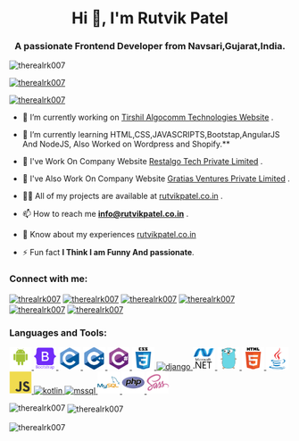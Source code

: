 <h1 align="center">Hi 👋, I'm Rutvik Patel</h1>
<h3 align="center">A passionate Frontend Developer from Navsari,Gujarat,India.</h3>

<p align="left"> <img src="https://komarev.com/ghpvc/?username=therealrk007&label=Profile%20views&color=0e75b6&style=flat" alt="therealrk007" /> </p>

<p align="left"> <a href="https://github.com/ryo-ma/github-profile-trophy"><img src="https://github-profile-trophy.vercel.app/?username=therealrk007" alt="therealrk007" /></a> </p>

<p align="left"> <a href="https://twitter.com/therealrk007" target="blank"><img src="https://img.shields.io/twitter/follow/therealrk007?logo=twitter&style=for-the-badge" alt="therealrk007" /></a> </p>

- 🔭 I’m currently working on [Tirshil Algocomm Technologies Website](Working...) .

- 🌱 I’m currently learning HTML,CSS,JAVASCRIPTS,Bootstap,AngularJS And NodeJS, Also Worked on Wordpress and Shopify.**

- 👯 I've Work On Company Website [Restalgo Tech Private Limited](http://restalgo.com/) .

- 👯 I've Also Work On Company Website [Gratias Ventures Private Limited](http://gratiasgroup.com/) .

- 👨‍💻 All of my projects are available at [rutvikpatel.co.in](rutvikpatel.co.in) .

- 📫 How to reach me **info@rutvikpatel.co.in** .

- 📄 Know about my experiences [rutvikpatel.co.in](rutvikpatel.co.in)

- ⚡ Fun fact **I Think I am Funny And passionate**.

<h3 align="left">Connect with me:</h3>
<p align="left">
<a href="https://codepen.io/threalrk007" target="blank"><img align="center" src="https://raw.githubusercontent.com/rahuldkjain/github-profile-readme-generator/master/src/images/icons/Social/codepen.svg" alt="threalrk007" height="30" width="40" /></a>
<a href="https://twitter.com/therealrk007" target="blank"><img align="center" src="https://raw.githubusercontent.com/rahuldkjain/github-profile-readme-generator/master/src/images/icons/Social/twitter.svg" alt="therealrk007" height="30" width="40" /></a>
<a href="https://linkedin.com/in/therealrk007" target="blank"><img align="center" src="https://raw.githubusercontent.com/rahuldkjain/github-profile-readme-generator/master/src/images/icons/Social/linked-in-alt.svg" alt="therealrk007" height="30" width="40" /></a>
<a href="https://fb.com/therealrk007" target="blank"><img align="center" src="https://raw.githubusercontent.com/rahuldkjain/github-profile-readme-generator/master/src/images/icons/Social/facebook.svg" alt="therealrk007" height="30" width="40" /></a>
<a href="https://instagram.com/therealrk007" target="blank"><img align="center" src="https://raw.githubusercontent.com/rahuldkjain/github-profile-readme-generator/master/src/images/icons/Social/instagram.svg" alt="therealrk007" height="30" width="40" /></a>
<a href="https://www.leetcode.com/therealrk007" target="blank"><img align="center" src="https://raw.githubusercontent.com/rahuldkjain/github-profile-readme-generator/master/src/images/icons/Social/leet-code.svg" alt="therealrk007" height="30" width="40" /></a>
</p>

<h3 align="left">Languages and Tools:</h3>
<p align="left"> <a href="https://developer.android.com" target="_blank" rel="noreferrer"> <img src="https://raw.githubusercontent.com/devicons/devicon/master/icons/android/android-original-wordmark.svg" alt="android" width="40" height="40"/> </a> <a href="https://getbootstrap.com" target="_blank" rel="noreferrer"> <img src="https://raw.githubusercontent.com/devicons/devicon/master/icons/bootstrap/bootstrap-plain-wordmark.svg" alt="bootstrap" width="40" height="40"/> </a> <a href="https://www.cprogramming.com/" target="_blank" rel="noreferrer"> <img src="https://raw.githubusercontent.com/devicons/devicon/master/icons/c/c-original.svg" alt="c" width="40" height="40"/> </a> <a href="https://www.w3schools.com/cpp/" target="_blank" rel="noreferrer"> <img src="https://raw.githubusercontent.com/devicons/devicon/master/icons/cplusplus/cplusplus-original.svg" alt="cplusplus" width="40" height="40"/> </a> <a href="https://www.w3schools.com/cs/" target="_blank" rel="noreferrer"> <img src="https://raw.githubusercontent.com/devicons/devicon/master/icons/csharp/csharp-original.svg" alt="csharp" width="40" height="40"/> </a> <a href="https://www.w3schools.com/css/" target="_blank" rel="noreferrer"> <img src="https://raw.githubusercontent.com/devicons/devicon/master/icons/css3/css3-original-wordmark.svg" alt="css3" width="40" height="40"/> </a> <a href="https://www.djangoproject.com/" target="_blank" rel="noreferrer"> <img src="https://cdn.worldvectorlogo.com/logos/django.svg" alt="django" width="40" height="40"/> </a> <a href="https://dotnet.microsoft.com/" target="_blank" rel="noreferrer"> <img src="https://raw.githubusercontent.com/devicons/devicon/master/icons/dot-net/dot-net-original-wordmark.svg" alt="dotnet" width="40" height="40"/> </a> <a href="https://golang.org" target="_blank" rel="noreferrer"> <img src="https://raw.githubusercontent.com/devicons/devicon/master/icons/go/go-original.svg" alt="go" width="40" height="40"/> </a> <a href="https://www.w3.org/html/" target="_blank" rel="noreferrer"> <img src="https://raw.githubusercontent.com/devicons/devicon/master/icons/html5/html5-original-wordmark.svg" alt="html5" width="40" height="40"/> </a> <a href="https://www.java.com" target="_blank" rel="noreferrer"> <img src="https://raw.githubusercontent.com/devicons/devicon/master/icons/java/java-original.svg" alt="java" width="40" height="40"/> </a> <a href="https://developer.mozilla.org/en-US/docs/Web/JavaScript" target="_blank" rel="noreferrer"> <img src="https://raw.githubusercontent.com/devicons/devicon/master/icons/javascript/javascript-original.svg" alt="javascript" width="40" height="40"/> </a> <a href="https://kotlinlang.org" target="_blank" rel="noreferrer"> <img src="https://www.vectorlogo.zone/logos/kotlinlang/kotlinlang-icon.svg" alt="kotlin" width="40" height="40"/> </a> <a href="https://www.microsoft.com/en-us/sql-server" target="_blank" rel="noreferrer"> <img src="https://www.svgrepo.com/show/303229/microsoft-sql-server-logo.svg" alt="mssql" width="40" height="40"/> </a> <a href="https://www.mysql.com/" target="_blank" rel="noreferrer"> <img src="https://raw.githubusercontent.com/devicons/devicon/master/icons/mysql/mysql-original-wordmark.svg" alt="mysql" width="40" height="40"/> </a> <a href="https://www.php.net" target="_blank" rel="noreferrer"> <img src="https://raw.githubusercontent.com/devicons/devicon/master/icons/php/php-original.svg" alt="php" width="40" height="40"/> </a> <a href="https://sass-lang.com" target="_blank" rel="noreferrer"> <img src="https://raw.githubusercontent.com/devicons/devicon/master/icons/sass/sass-original.svg" alt="sass" width="40" height="40"/> </a> </p>

<p><img align="left" src="https://github-readme-stats.vercel.app/api/top-langs?username=therealrk007&show_icons=true&locale=en&layout=compact" alt="therealrk007" /></p>

<p>&nbsp;<img align="center" src="https://github-readme-stats.vercel.app/api?username=therealrk007&show_icons=true&locale=en" alt="therealrk007" /></p>

<p><img align="center" src="https://github-readme-streak-stats.herokuapp.com/?user=therealrk007&" alt="therealrk007" /></p>
